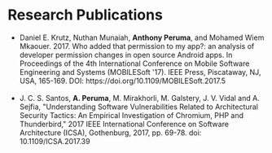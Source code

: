 # Research Publications

<ul>
<li>
Daniel E. Krutz, Nuthan Munaiah, <b>Anthony Peruma</b>, and Mohamed Wiem Mkaouer. 2017. Who added that permission to my app?: an analysis of developer permission changes in open source Android apps. In Proceedings of the 4th International Conference on Mobile Software Engineering and Systems (MOBILESoft '17). IEEE Press, Piscataway, NJ, USA, 165-169. DOI: https://doi.org/10.1109/MOBILESoft.2017.5
</li>
<br>
<li>
J. C. S. Santos, <b>A. Peruma</b>, M. Mirakhorli, M. Galstery, J. V. Vidal and A. Sejfia, "Understanding Software Vulnerabilities Related to Architectural Security Tactics: An Empirical Investigation of Chromium, PHP and Thunderbird," 2017 IEEE International Conference on Software Architecture (ICSA), Gothenburg, 2017, pp. 69-78.
doi: 10.1109/ICSA.2017.39
</li>
</ul>


